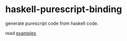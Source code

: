 haskell-purescript-binding
====
generate purescript code from haskell code.

read [examples](./examples)
